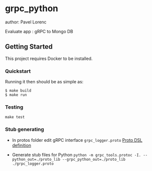 # grpc_python
author: Pavel Lorenc

Evaluate app : gRPC to Mongo DB

## Getting Started

This project requires Docker to be installed.

### Quickstart

Running it then should be as simple as:

```console
$ make build
$ make run
```

### Testing

``make test``

### Stub generating
- In protos folder  edit gRPC interface ``grpc_logger.proto``  [Proto DSL definition](https://developers.google.com/protocol-buffers/docs/proto3)


- Generate stub files for Python 
``python -m grpc_tools.protoc -I. --python_out=./proto_lib --grpc_python_out=./proto_lib ./grpc_logger.proto``

